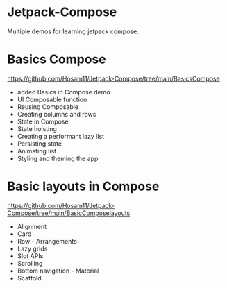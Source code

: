 # Jetpack-Compose
Multiple demos for learning jetpack compose.


# Basics Compose
https://github.com/Hosam11/Jetpack-Compose/tree/main/BasicsCompose
-  added Basics in Compose demo
- UI Composable function
- Reusing Composable
- Creating columns and rows
- State in Compose
- State hoisting
- Creating a performant lazy list
- Persisting state
- Animating list
- Styling and theming the app

# Basic layouts in Compose
https://github.com/Hosam11/Jetpack-Compose/tree/main/BasicComposelayouts
- Alignment
- Card
- Row - Arrangements
- Lazy grids
- Slot APIs
- Scrolling
- Bottom navigation - Material
- Scaffold
